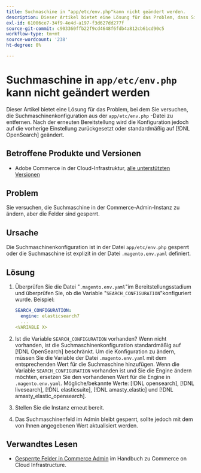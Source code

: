 ```yaml
---
title: Suchmaschine in "app/etc/env.php"kann nicht geändert werden.
description: Dieser Artikel bietet eine Lösung für das Problem, dass Sie versuchen, die Suchmaschine in der Commerce-Admin zu ändern, aber die Felder gesperrt sind.
exl-id: 61006ce7-34f9-4e4d-a197-f3d627dd277f
source-git-commit: c903360ffb22f9cd4648f6fdb4a812cb61cd90c5
workflow-type: tm+mt
source-wordcount: '238'
ht-degree: 0%

---
```


# Suchmaschine in `app/etc/env.php` kann nicht geändert werden

Dieser Artikel bietet eine Lösung für das Problem, bei dem Sie versuchen, die Suchmaschinenkonfiguration aus der `app/etc/env.php` -Datei zu entfernen. Nach der erneuten Bereitstellung wird die Konfiguration jedoch auf die vorherige Einstellung zurückgesetzt oder standardmäßig auf [!DNL OpenSearch] geändert.

## Betroffene Produkte und Versionen

* Adobe Commerce in der Cloud-Infrastruktur, [alle unterstützten Versionen](https://magento.com/sites/default/files/magento-software-lifecycle-policy.pdf)

## Problem

Sie versuchen, die Suchmaschine in der Commerce-Admin-Instanz zu ändern, aber die Felder sind gesperrt.

## Ursache

Die Suchmaschinenkonfiguration ist in der Datei `app/etc/env.php` gesperrt oder die Suchmaschine ist explizit in der Datei `.magento.env.yaml` definiert.

## Lösung

1. Überprüfen Sie die Datei &quot;`.magento.env.yaml`&quot;im Bereitstellungsstadium und überprüfen Sie, ob die Variable &quot;`SEARCH_CONFIGURATION`&quot;konfiguriert wurde. Beispiel:

   ```yaml
   SEARCH_CONFIGURATION:
     engine: elasticsearch7
     ...
   <VARIABLE X>
   ```

1. Ist die Variable `SEARCH_CONFIGURATION` vorhanden? Wenn nicht vorhanden, ist die Suchmaschinenkonfiguration standardmäßig auf [!DNL OpenSearch] beschränkt. Um die Konfiguration zu ändern, müssen Sie die Variable der Datei `.magento.env.yaml` mit dem entsprechenden Wert für die Suchmaschine hinzufügen. Wenn die Variable `SEARCH_CONFIGURATION` vorhanden ist und Sie die Engine ändern möchten, ersetzen Sie den vorhandenen Wert für die Engine in `.magento.env.yaml`. Mögliche/bekannte Werte: [!DNL opensearch], [!DNL livesearch], [!DNL elasticsuite], [!DNL amasty_elastic] und [!DNL amasty_elastic_opensearch].
1. Stellen Sie die Instanz erneut bereit.
1. Das Suchmaschinenfeld im Admin bleibt gesperrt, sollte jedoch mit dem von Ihnen angegebenen Wert aktualisiert werden.

## Verwandtes Lesen

* [Gesperrte Felder in Commerce Admin](/help/troubleshooting/miscellaneous/locked-fields-in-magento-admin.md) im Handbuch zu Commerce on Cloud Infrastructure.
